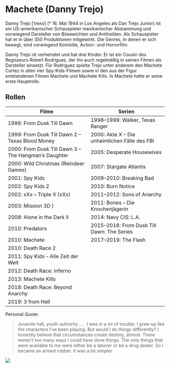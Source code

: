 # Machete (Danny Trejo)
Danny Trejo [ˈtɾexo] (* 16. Mai 1944 in Los Angeles als Dan Trejo Junior) ist ein US-amerikanischer Schauspieler mexikanischer Abstammung und vorwiegend Darsteller von Bösewichten und Antihelden. Als Schauspieler hat er in über 350 Produktionen mitgewirkt. Die Genres, in denen er sich bewegt, sind vorwiegend Komödie, Action- und Horrorfilm.

Danny Trejo ist verheiratet und hat drei Kinder. Er ist ein Cousin des Regisseurs Robert Rodriguez, der ihn auch regelmäßig in seinen Filmen als Darsteller einsetzt. Für Rodriguez spielte Trejo unter anderem den Machete Cortez in allen vier Spy-Kids-Filmen sowie in den aus der Figur entstandenen Filmen Machete und Machete Kills. In Machete hatte er seine erste Hauptrolle.

## Rollen

|Filme | Serien |
|-----------------------------------------------------|-----------------------------------------------------|
|1996: From Dusk Till Dawn | 1998–1999: Walker, Texas Ranger |
|1999: From Dusk Till Dawn 2 – Texas Blood Money | 2000: Akte X – Die unheimlichen Fälle des FBI |
|2000: From Dusk Till Dawn 3 – The Hangman’s Daughter | 2005: Desperate Housewives|
|2000: Wild Christmas (Reindeer Games) | 2007: Stargate Atlantis |
|2001: Spy Kids | 2009–2010: Breaking Bad |
|2002: Spy Kids 2  | 2010: Burn Notice |
|2002: xXx – Triple X (xXx) | 2011–2012: Sons of Anarchy |
|2003: Mission 3D ) | 2011: Bones – Die Knochenjägerin|
|2008: Alone in the Dark II | 2014: Navy CIS: L.A. |
|2010: Predators | 2015–2016: From Dusk Till Dawn: The Series |
|2010: Machete | 2017–2019: The Flash |
|2010: Death Race 2 | |
|2011: Spy Kids – Alle Zeit der Welt | |
|2012: Death Race: Inferno | |
|2013: Machete Kills || 
|2018: Death Race: Beyond Anarchy | |
|2019: 3 from Hell | |
 
 
Personal Quote:
 >Juvenile hall, youth authority . . . I was in a lot of trouble. I grew up like the characters I've been playing. But would I do things differently? I honestly believe that circumstances create destiny, almost. There weren't too many ways I could have done things. The only things that were available to me were either be a laborer or be a drug dealer. So I became an armed robber. It was a lot simpler.

<img src="https://fanart.tv/fanart/movies/23631/movieposter/machete-54ea61da8750c.jpg"/>
